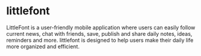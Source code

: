 # littlefont
LittleFont is a user-friendly mobile application where users can easily follow current news, chat with friends, save, publish and share daily notes, ideas, reminders and more. littlefont is designed to help users make their daily life more organized and efficient.

